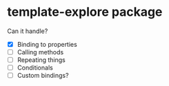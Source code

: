 # template-explore package

Can it handle?

* [x] Binding to properties
* [ ] Calling methods
* [ ] Repeating things
* [ ] Conditionals
* [ ] Custom bindings?
